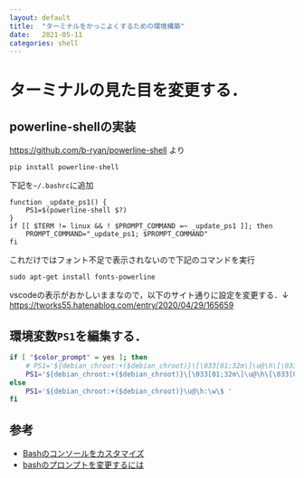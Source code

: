 ```yaml
---
layout: default
title:  "ターミナルをかっこよくするための環境構築"
date:   2021-05-11
categories: shell
---
```



# ターミナルの見た目を変更する．

## powerline-shellの実装

https://github.com/b-ryan/powerline-shell より

```
pip install powerline-shell
```

下記を`~/.bashrc`に追加

```
function _update_ps1() {
    PS1=$(powerline-shell $?)
}
if [[ $TERM != linux && ! $PROMPT_COMMAND =~ _update_ps1 ]]; then
    PROMPT_COMMAND="_update_ps1; $PROMPT_COMMAND"
fi
```

これだけではフォント不足で表示されないので下記のコマンドを実行

```
sudo apt-get install fonts-powerline
```

vscodeの表示がおかしいままなので，以下のサイト通りに設定を変更する．↓  
https://tworks55.hatenablog.com/entry/2020/04/29/165659


## 環境変数`PS1`を編集する．

```bash
if [ "$color_prompt" = yes ]; then
    # PS1='${debian_chroot:+($debian_chroot)}\[\033[01;32m\]\u@\h\[\033[00m\]:\[\033[01;34m\]\w\[\033[00m\]\$ '
    PS1='${debian_chroot:+($debian_chroot)}\[\033[01;32m\]\u@\h\[\033[00m\]:\[\033[01;34m\]\w\[\033[00m\]\n\$ '
else
    PS1='${debian_chroot:+($debian_chroot)}\u@\h:\w\$ '
fi
```

## 参考
- [Bashのコンソールをカスタマイズ](https://zenn.dev/kotokaze/articles/bash-console)
- [bashのプロンプトを変更するには](https://www.atmarkit.co.jp/flinux/rensai/linuxtips/002cngprmpt.html)

